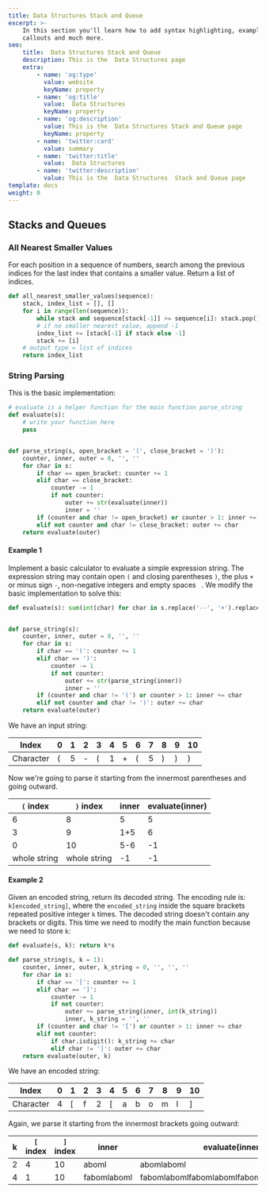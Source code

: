 ```yaml
---
title: Data Structures Stack and Queue
excerpt: >-
    In this section you'll learn how to add syntax highlighting, examples,
    callouts and much more.
seo:
    title:  Data Structures Stack and Queue
    description: This is the  Data Structures page
    extra:
        - name: 'og:type'
          value: website
          keyName: property
        - name: 'og:title'
          value:  Data Structures
          keyName: property
        - name: 'og:description'
          value: This is the  Data Structures Stack and Queue page
          keyName: property
        - name: 'twitter:card'
          value: summary
        - name: 'twitter:title'
          value:  Data Structures
        - name: 'twitter:description'
          value: This is the  Data Structures  Stack and Queue page
template: docs
weight: 0
---
```








## Stacks and Queues
### All Nearest Smaller Values
For each position in a sequence of numbers, search among the previous indices for the last index that contains a smaller value. Return a list of indices.
```python
def all_nearest_smaller_values(sequence):
	stack, index_list = [], []
	for i in range(len(sequence)):
		while stack and sequence[stack[-1]] >= sequence[i]: stack.pop()
		# if no smaller nearest value, append -1
		index_list += [stack[-1] if stack else -1]
		stack += [i]
	# output type = list of indices
	return index_list
```
### String Parsing
This is the basic implementation:
```python
# evaluate is a helper function for the main function parse_string
def evaluate(s):
	# write your function here
	pass


def parse_string(s, open_bracket = '(', close_bracket = ')'):
	counter, inner, outer = 0, '', ''
	for char in s:
		if char == open_bracket: counter += 1
		elif char == close_bracket:
			counter -= 1
			if not counter:
				outer += str(evaluate(inner))
				inner = ''
		if (counter and char != open_bracket) or counter > 1: inner += char
		elif not counter and char != close_bracket: outer += char
	return evaluate(outer)
```
#### Example 1
Implement a basic calculator to evaluate a simple expression string. The expression string may contain open `(` and closing parentheses `)`, the plus `+` or minus sign `-`, non-negative integers and empty spaces ` `. We modify the basic implementation to solve this:
```python
def evaluate(s): sum(int(char) for char in s.replace('--', '+').replace('-', '+-').split('+') if char)


def parse_string(s):
	counter, inner, outer = 0, '', ''
	for char in s:
		if char == '(': counter += 1
		elif char == ')':
			counter -= 1
			if not counter:
				outer += str(parse_string(inner))
				inner = ''
		if (counter and char != '(') or counter > 1: inner += char
		elif not counter and char != ')': outer += char
	return evaluate(outer)
```
We have an input string:

| Index | 0 | 1 | 2 | 3 | 4 | 5 | 6 | 7 | 8 | 9 | 10 |
| --- | --- | --- | --- | --- | --- | --- | --- | --- | --- | --- | --- |
| Character | ( | 5 | - | ( | 1 | + | ( | 5 | ) | ) | ) |

Now we're going to parse it starting from the innermost parentheses and going outward.

| `(` index | `)` index | inner | evaluate(inner) |
| --- | --- | --- | --- |
| 6 | 8 | 5 | 5 |
| 3 | 9 | 1+5 | 6 |
| 0 | 10 | 5-6 | -1 |
| whole string | whole string | -1 | -1 |

#### Example 2
Given an encoded string, return its decoded string. The encoding rule is: `k[encoded_string]`, where the `encoded_string` inside the square brackets repeated positive integer `k` times. The decoded string doesn't contain any brackets or digits. This time we need to modify the main function because we need to store `k`:
```python
def evaluate(s, k): return k*s

def parse_string(s, k = 1):
    counter, inner, outer, k_string = 0, '', '', ''
    for char in s:
        if char == '[': counter += 1
        elif char == ']':
            counter -= 1
            if not counter:
                outer += parse_string(inner, int(k_string))
                inner, k_string = '', ''
        if (counter and char != '[') or counter > 1: inner += char
        elif not counter:
            if char.isdigit(): k_string += char
            elif char != ']': outer += char
    return evaluate(outer, k)
```
We have an encoded string:

| Index | 0 | 1 | 2 | 3 | 4 | 5 | 6 | 7 | 8 | 9 | 10 |
| --- | --- | --- | --- | --- | --- | --- | --- | --- | --- | --- | --- |
| Character | 4 | [ | f | 2 | [ | a | b | o | m | l | ] |

Again, we parse it starting from the innermost brackets going outward:

| k | `[` index | `]` index | inner | evaluate(inner, k) |
| --- | --- | --- | --- | --- |
| 2 | 4 | 10 | aboml | abomlaboml |
| 4 | 1 | 10 | fabomlaboml | fabomlabomlfabomlabomlfabomlabomlfabomlaboml |